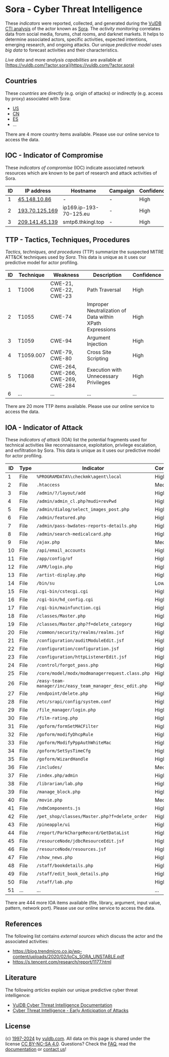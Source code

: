 # Sora - Cyber Threat Intelligence

These _indicators_ were reported, collected, and generated during the [VulDB CTI analysis](https://vuldb.com/?kb.cti) of the actor known as [Sora](https://vuldb.com/?actor.sora). The _activity monitoring_ correlates data from social media, forums, chat rooms, and darknet markets. It helps to determine associated actors, specific activities, expected intentions, emerging research, and ongoing attacks. Our unique _predictive model_ uses _big data_ to forecast activities and their characteristics.

_Live data_ and more _analysis capabilities_ are available at [https://vuldb.com/?actor.sora](https://vuldb.com/?actor.sora)

## Countries

These _countries_ are directly (e.g. origin of attacks) or indirectly (e.g. access by proxy) associated with Sora:

* [US](https://vuldb.com/?country.us)
* [CN](https://vuldb.com/?country.cn)
* [ES](https://vuldb.com/?country.es)
* ...

There are 4 more country items available. Please use our online service to access the data.

## IOC - Indicator of Compromise

These _indicators of compromise_ (IOC) indicate associated network resources which are known to be part of research and attack activities of Sora.

ID | IP address | Hostname | Campaign | Confidence
-- | ---------- | -------- | -------- | ----------
1 | [45.148.10.86](https://vuldb.com/?ip.45.148.10.86) | - | - | High
2 | [193.70.125.169](https://vuldb.com/?ip.193.70.125.169) | ip169.ip-193-70-125.eu | - | High
3 | [209.141.45.139](https://vuldb.com/?ip.209.141.45.139) | smtp6.thkingl.top | - | High

## TTP - Tactics, Techniques, Procedures

_Tactics, techniques, and procedures_ (TTP) summarize the suspected MITRE ATT&CK techniques used by _Sora_. This data is unique as it uses our predictive model for actor profiling.

ID | Technique | Weakness | Description | Confidence
-- | --------- | -------- | ----------- | ----------
1 | T1006 | CWE-21, CWE-22, CWE-23 | Path Traversal | High
2 | T1055 | CWE-74 | Improper Neutralization of Data within XPath Expressions | High
3 | T1059 | CWE-94 | Argument Injection | High
4 | T1059.007 | CWE-79, CWE-80 | Cross Site Scripting | High
5 | T1068 | CWE-264, CWE-266, CWE-269, CWE-284 | Execution with Unnecessary Privileges | High
6 | ... | ... | ... | ...

There are 20 more TTP items available. Please use our online service to access the data.

## IOA - Indicator of Attack

These _indicators of attack_ (IOA) list the potential fragments used for technical activities like reconnaissance, exploitation, privilege escalation, and exfiltration by Sora. This data is unique as it uses our predictive model for actor profiling.

ID | Type | Indicator | Confidence
-- | ---- | --------- | ----------
1 | File | `%PROGRAMDATA%\checkmk\agent\local` | High
2 | File | `.htaccess` | Medium
3 | File | `/admin/?/layout/add` | High
4 | File | `/admin/admin_cl.php?mudi=revPwd` | High
5 | File | `/admin/dialog/select_images_post.php` | High
6 | File | `/admin/featured.php` | High
7 | File | `/admin/pass-bwdates-reports-details.php` | High
8 | File | `/admin/search-medicalcard.php` | High
9 | File | `/ajax.php` | Medium
10 | File | `/api/email_accounts` | High
11 | File | `/app/config/of` | High
12 | File | `/APR/login.php` | High
13 | File | `/artist-display.php` | High
14 | File | `/bin/su` | Low
15 | File | `/cgi-bin/cstecgi.cgi` | High
16 | File | `/cgi-bin/hd_config.cgi` | High
17 | File | `/cgi-bin/mainfunction.cgi` | High
18 | File | `/classes/Master.php` | High
19 | File | `/classes/Master.php?f=delete_category` | High
20 | File | `/common/security/realms/realms.jsf` | High
21 | File | `/configuration/auditModuleEdit.jsf` | High
22 | File | `/configuration/configuration.jsf` | High
23 | File | `/configuration/httpListenerEdit.jsf` | High
24 | File | `/control/forgot_pass.php` | High
25 | File | `/core/model/modx/modmanagerrequest.class.php` | High
26 | File | `/easy-team-manager/inc/easy_team_manager_desc_edit.php` | High
27 | File | `/endpoint/delete.php` | High
28 | File | `/etc/srapi/config/system.conf` | High
29 | File | `/file_manager/login.php` | High
30 | File | `/film-rating.php` | High
31 | File | `/goform/formSetMACFilter` | High
32 | File | `/goform/modifyDhcpRule` | High
33 | File | `/goform/ModifyPppAuthWhiteMac` | High
34 | File | `/goform/SetSysTimeCfg` | High
35 | File | `/goform/WizardHandle` | High
36 | File | `/includes/` | Medium
37 | File | `/index.php/admin` | High
38 | File | `/librarian/lab.php` | High
39 | File | `/manage_block.php` | High
40 | File | `/movie.php` | Medium
41 | File | `/ndmComponents.js` | High
42 | File | `/pet_shop/classes/Master.php?f=delete_order` | High
43 | File | `/pineapple/ui` | High
44 | File | `/report/ParkChargeRecord/GetDataList` | High
45 | File | `/resourceNode/jdbcResourceEdit.jsf` | High
46 | File | `/resourceNode/resources.jsf` | High
47 | File | `/show_news.php` | High
48 | File | `/staff/bookdetails.php` | High
49 | File | `/staff/edit_book_details.php` | High
50 | File | `/staff/lab.php` | High
51 | ... | ... | ...

There are 444 more IOA items available (file, library, argument, input value, pattern, network port). Please use our online service to access the data.

## References

The following list contains _external sources_ which discuss the actor and the associated activities:

* https://blog.trendmicro.co.jp/wp-content/uploads/2020/02/IoCs_SORA_UNSTABLE.pdf
* https://s.tencent.com/research/report/1177.html

## Literature

The following _articles_ explain our unique predictive cyber threat intelligence:

* [VulDB Cyber Threat Intelligence Documentation](https://vuldb.com/?kb.cti)
* [Cyber Threat Intelligence - Early Anticipation of Attacks](https://www.scip.ch/en/?labs.20201022)

## License

(c) [1997-2024](https://vuldb.com/?kb.changelog) by [vuldb.com](https://vuldb.com/?kb.about). All data on this page is shared under the license [CC BY-NC-SA 4.0](https://creativecommons.org/licenses/by-nc-sa/4.0/). Questions? Check the [FAQ](https://vuldb.com/?kb.faq), read the [documentation](https://vuldb.com/?kb) or [contact us](https://vuldb.com/?contact)!
